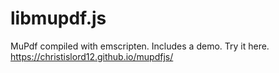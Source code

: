 # libmupdf.js
MuPdf compiled with emscripten. Includes a demo. Try it here. https://christislord12.github.io/mupdfjs/

